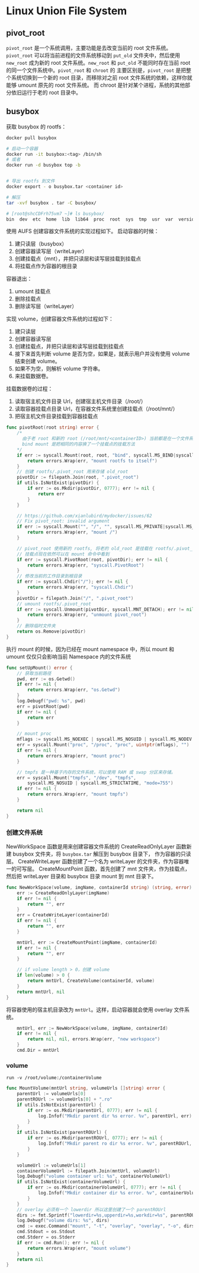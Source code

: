 # Linux Union File System

## pivot_root

`pivot_root` 是一个系统调用，主要功能是去改变当前的 root 文件系统。`pivot_root` 可以将当前进程的文件系统移动到 `put_old` 文件夹中，然后使用
 `new_root` 成为新的 root 文件系统。`new_root` 和 `put_old` 不能同时存在当前 root 的同一个文件系统中。`pivot_root` 和 `chroot` 的
主要区别是，`pivot_root` 是把整个系统切换到一个新的 root 目录，而移除对之前 root 文件系统的依赖，这样你就能够 umount 原先的 root 文件系统。
而 chroot 是针对某个进程，系统的其他部分依旧运行于老的 root 目录中。

## busybox

获取 busybox 的 rootfs：

```bash
docker pull busybox

# 启动一个容器
docker run -it busybox:<tag> /bin/sh
# 或者
docker run -d busybox top -b


# 导出 rootfs 到文件
docker export - o busybox.tar <container id>

# 解压
tar -xvf busybox . tar -C busybox/

# [root@shcCDFrh75vm7 ~]# ls busybox/
bin  dev  etc  home  lib  lib64  proc  root  sys  tmp  usr  var  version.txt
```


使用 AUFS 创建容器文件系统的实现过程如下。
启动容器的时候：

1. 建只读层（busybox）
2. 创建容器读写层（writeLayer）
3. 创建挂载点（mnt），井把只读层和读写层挂载到挂载点
4. 将挂载点作为容器的根目录


容器退出：
1. umount 挂载点
2. 删除挂载点
3. 删除读写层（writeLayer）

实现 volume，创建容器文件系统的过程如下：

1. 建只读层
2. 创建容器读写层
3. 创建挂载点，井把只读层和读写层挂载到挂载点
4. 接下来首先判断 volume 是否为空，如果是，就表示用户并没有使用 volume 结束创建 volume。
5. 如果不为空，则解析 volume 字符串。
6. 来挂载数据卷。

挂载数据卷的过程：
1. 读取宿主机文件目录 Url，创建宿主机文件目录（/root/<parentUrl>）
2. 读取容器挂载点目录 Url，在容器文件系统里创建挂载点（/root/mnt/<containerUrl>）
3. 把宿主机文件目录挂载到容器挂载点


```go
func pivotRoot(root string) error {
    /*
      由于老 root 和新的 root (/root/mnt/<containerID>) 当前都是在一个文件系统下，所以这里我们把 root 重新 mount 了一次，这样老的 root 和新的 root 就不再同一个文件系统下
      bind mount 是把相同的内容换了一个挂载点的挂载方法
    */
	if err := syscall.Mount(root, root, "bind", syscall.MS_BIND|syscall.MS_REC, ""); err != nil {
		return errors.Wrap(err, "mount rootfs to itself")
	}
	// 创建 rootfs/.pivot_root 用来存储 old_root
	pivotDir := filepath.Join(root, ".pivot_root")
	if utils.IsNotExist(pivotDir) {
		if err := os.Mkdir(pivotDir, 0777); err != nil {
			return err
		}
	}

    // https://github.com/xianlubird/mydocker/issues/62
    // Fix pivot_root: invalid argument
	if err := syscall.Mount("", "/", "", syscall.MS_PRIVATE|syscall.MS_REC, ""); err != nil {
		return errors.Wrap(err, "mount /")
	}

	// pivot_root 使用新的 rootfs, 将老的 old_root 是挂载在 rootfs/.pivot_root
	// 挂载点现在依然可以在 mount 命令中看到
	if err := syscall.PivotRoot(root, pivotDir); err != nil {
		return errors.Wrap(err, "syscall.PivotRoot")
	}
	// 修改当前的工作目录到根目录
	if err := syscall.Chdir("/"); err != nil {
		return errors.Wrap(err, "syscall.Chdir")
	}
	pivotDir = filepath.Join("/", ".pivot_root")
	// umount rootfs/.pivot_root
	if err := syscall.Unmount(pivotDir, syscall.MNT_DETACH); err != nil {
		return errors.Wrap(err, "unmount pivot_root")
	}
	// 删除临时文件夹
	return os.Remove(pivotDir)
}
```

执行 mount 的时候，因为已经在 mount namespace 中，所以 mount 和 umount 仅仅只会影响当前 Namespace 内的文件系统
```go
func setUpMount() error {
	// 获取当前路径
	pwd, err := os.Getwd()
	if err != nil {
		return errors.Wrap(err, "os.Getwd")
	}
	log.Debugf("pwd: %s", pwd)
	err = pivotRoot(pwd)
	if err != nil {
		return err
	}

	// mount proc
	mflags := syscall.MS_NOEXEC | syscall.MS_NOSUID | syscall.MS_NODEV
	err = syscall.Mount("proc", "/proc", "proc", uintptr(mflags), "")
	if err != nil {
		return errors.Wrap(err, "mount proc")
	}

	// tmpfs 是一种基于内存的文件系统，可以使用 RAM 或 swap 分区来存储。
	err = syscall.Mount("tmpfs", "/dev", "tmpfs",
		syscall.MS_NOSUID | syscall.MS_STRICTATIME, "mode=755")
	if err != nil {
		return errors.Wrap(err, "mount tmpfs")
	}

	return nil
}
```

### 创建文件系统 
NewWorkSpace 函数是用来创建容器文件系统的
CreateReadOnlyLayer 函数新建 busybox 文件夹，将 `busybox.tar` 解压到 busybox 目录下， 作为容器的只读层。
CreateWriteLayer 函数创建了一个名为 writeLayer 的文件夹，作为容器唯一的可写层。 
CreateMountPoint 函数，首先创建了 mnt 文件夹，作为挂载点，然后把 writeLayer 目录和 busybox 目录 mount 到 mnt 目录下。


```go
func NewWorkSpace(volume, imgName, containerId string) (string, error) {
	err := CreateReadOnlyLayer(imgName)
	if err != nil {
		return "", err
	}
	err = CreateWriteLayer(containerId)
	if err != nil {
		return "", err
	}

	mntUrl, err := CreateMountPoint(imgName, containerId)
	if err != nil {
		return "", err
	}

	// if volume length > 0，创建 volume
	if len(volume) > 0 {
		return mntUrl, CreateVolume(containerId, volume)
	}
	return mntUrl, nil
}
```

将容器使用的宿主机目录改为 `mntUrl`。这样，启动容器就会使用 overlay 文件系统。


```go
	mntUrl, err := NewWorkSpace(volume, imgName, containerId)
	if err != nil {
		return nil, nil, errors.Wrap(err, "new workspace")
	}
	cmd.Dir = mntUrl
```

### volume
`run -v /root/volume:/containerVolume`

```go
func MountVolume(mntUrl string, volumeUrls []string) error {
	parentUrl := volumeUrls[0]
	parentROUrl := volumeUrls[0] + ".ro"
	if utils.IsNotExist(parentUrl) {
		if err := os.Mkdir(parentUrl, 0777); err != nil {
			log.Infof("Mkdir parent dir %s error. %v", parentUrl, err)
		}
	}
	if utils.IsNotExist(parentROUrl) {
		if err := os.Mkdir(parentROUrl, 0777); err != nil {
			log.Infof("Mkdir parent ro dir %s error. %v", parentROUrl, err)
		}
	}

	volumeUrl := volumeUrls[1]
	containerVolumeUrl := filepath.Join(mntUrl, volumeUrl)
	log.Debugf("volume container url: %s", containerVolumeUrl)
	if utils.IsNotExist(containerVolumeUrl) {
		if err := os.Mkdir(containerVolumeUrl, 0777); err != nil {
			log.Infof("Mkdir container dir %s error. %v", containerVolumeUrl, err)
		}
	}
	// overlay 必须有一个 lowerdir 所以这里创建了一个 parentROUrl
	dirs := fmt.Sprintf("lowerdir=%s,upperdir=%s,workdir=%s", parentROUrl, parentUrl, TmpWorkUrl)
	log.Debugf("volume dirs: %s", dirs)
	cmd := exec.Command("mount", "-t", "overlay", "overlay", "-o", dirs, containerVolumeUrl)
	cmd.Stdout = os.Stdout
	cmd.Stderr = os.Stderr
	if err := cmd.Run(); err != nil {
		return errors.Wrap(err, "mount volume")
	}
	return nil
}
```